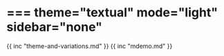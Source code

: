 ===
theme="textual"
mode="light"
sidebar="none"
===
{{ inc "theme-and-variations.md" }}
{{ inc "mdemo.md" }}
